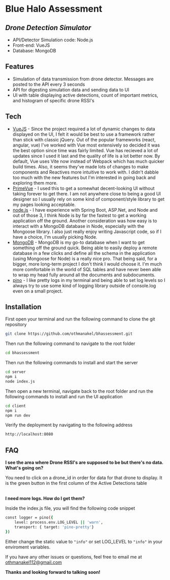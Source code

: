 # Blue Halo Assessment
## _Drone Detection Simulator_

- API/Detector Simulation code: Node.js
- Front-end: VueJS 
- Database: MongoDB

## Features

- Simulation of data transmission from drone detector. Messages are posted to the API every 3 seconds
- API for digesting simulation data and sending data to UI
- UI with table displaying active detections, count of important metrics, and histogram of specific drone RSSI's
## Tech


- [VueJS] - Since the project required a lot of dynamic changes to data displayed on the UI, I felt it would be best to use a framework rather than stick with classic jQuery. Out of the popular frameworks (react, angular, vue) I've worked with Vue most extensively so decided it was the best option since time was fairly limited. Vue has recieved a lot of updates since I used it last and the quality of life is a lot better now. By default, Vue uses Vite now instead of Webpack which has much quicker build times. Also, it seems they've made lots of changes to make components and Reactives more intuitive to work with. I didn't dabble too much with the new features but I'm interested in going back and exploring them more.   
- [PrimeVue] - I used this to get a somewhat decent-looking UI without taking forever to get there. I am not anywhere close to being a good UI designer so I usually rely on some kind of component/style library to get my pages looking acceptable.  
- [node.js] - I have experience with Spring Boot, ASP.Net, and Node and out of those 3, I think Node is by far the fastest to get a working application off the ground. Another consideration was how easy is to interact with a MongoDB database in Node, especially with the Mongoose library. I also just really enjoy writing Javascript code, so if I have a choice, I'm usually picking Node.
- [MongoDB] - MongoDB is my go-to database when I want to get something off the ground quick. Being able to easily deploy a remote database in a few clicks and define all the schema in the application (using Mongoose for Node) is a really nice pro. That being said, for a bigger, more long-term project I don't think I would choose it. I'm much more comfortable in the world of SQL tables and have never been able to wrap my head fully around all the documents and subdocuments. 
- [pino] - I like pretty logs in my terminal and being able to set log levels so I always try to use some kind of logging library outside of console.log even on a small project. 

## Installation

First open your terminal and run the following command to clone the git repository
```sh
git clone https://github.com/othmanakel/bhassessment.git
```
Then run the following command to navigate to the root folder
```sh
cd bhassessment
```
Then run the following commands to install and start the server
```sh
cd server
npm i
node index.js
```

Then open a new terminal, navigate back to the root folder and run the following commands to install and run the UI application 

```sh
cd client
npm i
npm run dev
```

Verify the deployment by navigating to the following address

```sh
http://localhost:8080
```

 ## FAQ
**I see the area where Drone RSSI's are supposed to be but there's no data. What's going on?**
&nbsp;&nbsp;&nbsp;&nbsp;&nbsp;&nbsp;&nbsp;&nbsp;&nbsp;&nbsp;&nbsp;&nbsp;&nbsp;&nbsp;&nbsp;&nbsp;&nbsp;&nbsp;&nbsp;&nbsp;&nbsp;&nbsp;&nbsp;&nbsp;&nbsp;&nbsp;&nbsp;&nbsp;&nbsp;&nbsp;&nbsp;&nbsp;&nbsp;&nbsp;&nbsp;&nbsp;&nbsp;&nbsp;

You need to click on a drone_id in order for data for that drone to display. It is the green button in the first column of the Active Detections table
&nbsp;&nbsp;&nbsp;&nbsp;&nbsp;&nbsp;&nbsp;&nbsp;&nbsp;&nbsp;&nbsp;&nbsp;&nbsp;&nbsp;&nbsp;&nbsp;&nbsp;&nbsp;&nbsp;&nbsp;&nbsp;&nbsp;&nbsp;&nbsp;&nbsp;&nbsp;&nbsp;&nbsp;&nbsp;&nbsp;&nbsp;&nbsp;&nbsp;&nbsp;&nbsp;&nbsp;&nbsp;&nbsp;&nbsp;&nbsp;&nbsp;&nbsp;&nbsp;&nbsp;&nbsp;&nbsp;&nbsp;&nbsp;&nbsp;&nbsp;

**I need more logs. How do I get them?**
&nbsp;&nbsp;&nbsp;&nbsp;&nbsp;&nbsp;&nbsp;&nbsp;&nbsp;&nbsp;&nbsp;&nbsp;&nbsp;&nbsp;&nbsp;&nbsp;&nbsp;&nbsp;&nbsp;&nbsp;&nbsp;&nbsp;&nbsp;&nbsp;&nbsp;&nbsp;&nbsp;&nbsp;&nbsp;&nbsp;&nbsp;&nbsp;&nbsp;&nbsp;&nbsp;&nbsp;&nbsp;&nbsp;&nbsp;&nbsp;&nbsp;&nbsp;&nbsp;&nbsp;&nbsp;&nbsp;&nbsp;&nbsp;&nbsp;&nbsp;

Inside the index.js file, you will find the following code snippet
```sh 
const logger = pino({ 
    level: process.env.LOG_LEVEL || 'warn', 
    transport: { target: 'pino-pretty'}
}) 
```
Either change the static value to `"info"` or set LOG_LEVEL to `"info"` in your enviroment variables. 

If you have any other issues or questions, feel free to email me at othmanakel112@gmail.com


**Thanks and looking forward to talking soon!**

[node.js]: <http://nodejs.org>
[PrimeVue]: <https://primevue.org>
[MongoDB]: <https://www.mongodb.com/>
[pino]: <https://github.com/pinojs/pino>
[VueJS]:<https://vuejs.org/>
   
  
